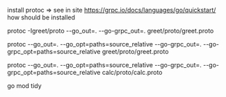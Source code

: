 install protoc => see in site https://grpc.io/docs/languages/go/quickstart/ how should be installed


protoc -Igreet/proto --go_out=. --go-grpc_out=. greet/proto/greet.proto 

protoc --go_out=. --go_opt=paths=source_relative --go-grpc_out=. --go-grpc_opt=paths=source_relative greet/proto/greet.proto

protoc --go_out=. --go_opt=paths=source_relative --go-grpc_out=. --go-grpc_opt=paths=source_relative calc/proto/calc.proto

go mod tidy